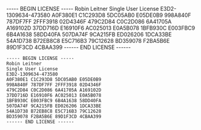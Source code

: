 ----- BEGIN LICENSE -----
Robin Leitner
Single User License
E3D2-1309634-473580
A0F380E1 C1C293D8 5DC05AB0 E05DE0B9
998A840F 787DF7FF 2FFF3918 02D4346F
479C2D84 C0C2D086 6A41705A A169102D
37DD716D E16910F6 AC025013 E0A5B078
1BFB930C E003FBC9 6B4A1638 58DD40FA
507DA74F 9CA215FB ED026206 1DCA33BE
54A1D738 B72EB8C8 E5C716B3 79C12628
BD359078 F2BA5B6E 89D1F3CD 4CBAA399
------ END LICENSE ------



```
----- BEGIN LICENSE -----
Robin Leitner
Single User License
E3D2-1309634-473580
A0F380E1 C1C293D8 5DC05AB0 E05DE0B9
998A840F 787DF7FF 2FFF3918 02D4346F
479C2D84 C0C2D086 6A41705A A169102D
37DD716D E16910F6 AC025013 E0A5B078
1BFB930C E003FBC9 6B4A1638 58DD40FA
507DA74F 9CA215FB ED026206 1DCA33BE
54A1D738 B72EB8C8 E5C716B3 79C12628
BD359078 F2BA5B6E 89D1F3CD 4CBAA399
------ END LICENSE ------

```
